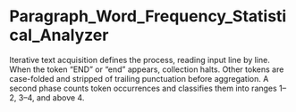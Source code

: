 # Paragraph_Word_Frequency_Statistical_Analyzer
Iterative text acquisition defines the process, reading input line by line. When the token “END” or “end” appears, collection halts. Other tokens are case-folded and stripped of trailing punctuation before aggregation. A second phase counts token occurrences and classifies them into ranges 1–2, 3–4, and above 4.
